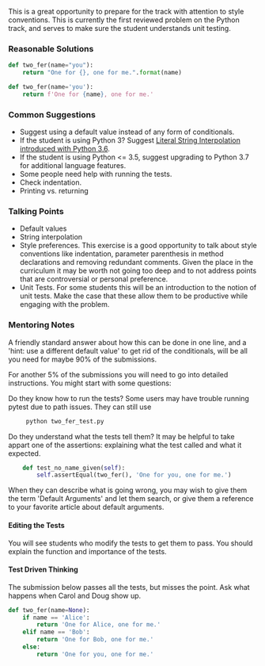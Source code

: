 This is a great opportunity to prepare for the track with attention to style conventions. 
This is currently the first reviewed problem on the Python track, and serves to 
make sure the student understands unit testing.

### Reasonable Solutions

```python
def two_fer(name="you"):
    return "One for {}, one for me.".format(name)
```

```python
def two_fer(name='you'):
    return f'One for {name}, one for me.'
```

### Common Suggestions
- Suggest using a default value instead of any form of conditionals.
- If the student is using Python 3? Suggest [Literal String Interpolation introduced with Python 3.6](https://www.python.org/dev/peps/pep-0498/).
- If the student is using Python <= 3.5, suggest upgrading to Python 3.7 for additional language features.
- Some people need help with running the tests. 
- Check indentation.
- Printing vs. returning 

### Talking Points
- Default values
- String interpolation
- Style preferences. This exercise is a good opportunity to talk about style conventions like indentation, parameter parenthesis in method declarations and removing redundant comments. 
Given the place in the curriculum it may be worth not going too deep and to not address points that are controversial or personal preference.
- Unit Tests. For some students this will be an introduction to the notion of unit tests.
Make the case that these allow them to be productive while engaging with the problem.

### Mentoring Notes
A friendly standard answer about how this can be done in one line, and a 'hint: use a different default value' to get rid of the conditionals, will be all you need for maybe 90% of the submissions. 

For another 5% of the submissions you will need to go into detailed instructions.
You might start with some questions:

Do they know how to run the tests?
Some users may have trouble running pytest due to path issues.
They can still use

```python
     python two_fer_test.py
```

Do they understand what the tests tell them?
It may be helpful to take appart one of the assertions:
explaining what the test called and what it expected.

```python
    def test_no_name_given(self):
        self.assertEqual(two_fer(), 'One for you, one for me.')
```

When they can describe what is going wrong, you may wish to give
them the term 'Default Arguments' and let them search, or give
them a reference to your favorite article about default arguments.

#### Editing the Tests

You will see students who modify the tests to get them to pass.
You should explain the function and importance of the tests.  

#### Test Driven Thinking

The submission below passes all the tests, but misses the point.
Ask what happens when Carol and Doug show up.

```python
def two_fer(name=None):
    if name == 'Alice':
        return 'One for Alice, one for me.'
    elif name == 'Bob':
        return 'One for Bob, one for me.'
    else:
        return 'One for you, one for me.'
```

